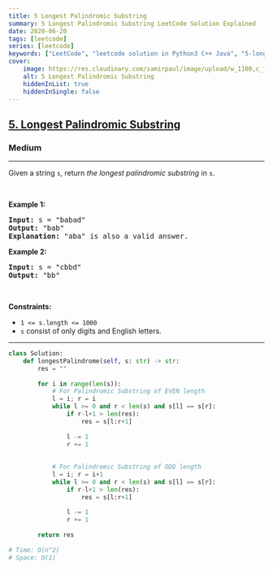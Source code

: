```yaml
---
title: 5 Longest Palindromic Substring
summary: 5 Longest Palindromic Substring LeetCode Solution Explained
date: 2020-06-20
tags: [leetcode]
series: [leetcode]
keywords: ["LeetCode", "leetcode solution in Python3 C++ Java", "5-longest-palindromic-substring LeetCode Solution Explained"]
cover:
    image: https://res.cloudinary.com/samirpaul/image/upload/w_1100,c_fit,co_rgb:FFFFFF,l_text:Arial_75_bold:5 Longest Palindromic Substring - Solution Explained/problem-solving.webp
    alt: 5 Longest Palindromic Substring
    hiddenInList: true
    hiddenInSingle: false
---
```



<h2><a href="https://leetcode.com/problems/longest-palindromic-substring/">5. Longest Palindromic Substring</a></h2><h3>Medium</h3><hr><div><p>Given a string <code>s</code>, return <em>the longest palindromic substring</em> in <code>s</code>.</p>

<p>&nbsp;</p>
<p><strong>Example 1:</strong></p>

<pre><strong>Input:</strong> s = "babad"
<strong>Output:</strong> "bab"
<strong>Explanation:</strong> "aba" is also a valid answer.
</pre>

<p><strong>Example 2:</strong></p>

<pre><strong>Input:</strong> s = "cbbd"
<strong>Output:</strong> "bb"
</pre>

<p>&nbsp;</p>
<p><strong>Constraints:</strong></p>

<ul>
	<li><code>1 &lt;= s.length &lt;= 1000</code></li>
	<li><code>s</code> consist of only digits and English letters.</li>
</ul>
</div>

---




```python
class Solution:
    def longestPalindrome(self, s: str) -> str:
        res = ""
        
        for i in range(len(s)):
            # For Palindromic Substring of EVEN length
            l = i; r = i
            while l >= 0 and r < len(s) and s[l] == s[r]:
                if r-l+1 > len(res):
                    res = s[l:r+1]
                    
                l -= 1
                r += 1
                
            
            # For Palindromic Substring of ODD length
            l = i; r = i+1
            while l >= 0 and r < len(s) and s[l] == s[r]:
                if r-l+1 > len(res):
                    res = s[l:r+1]
                    
                l -= 1
                r += 1
                
        return res
    
# Time: O(n^2)
# Space: O(1)
```
